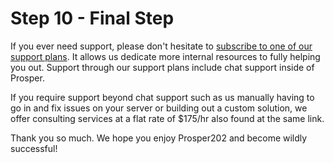 # Step 10 - Final Step

If you ever need support, please don't hesitate to [subscribe to one of our support plans](https://my.tracking202.com). It allows us dedicate more internal resources to fully helping you out. Support through our support plans include chat support inside of Prosper.

If you require support beyond chat support such as us manually having to go in and fix issues on your server or building out a custom solution, we offer consulting services at a flat rate of $175/hr also found at the same link.

Thank you so much. We hope you enjoy Prosper202 and become wildly successful!